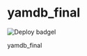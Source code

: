# yamdb_final

![Deploy badgel](https://github.com/RussianPostman/yamdb_final/actions/workflows/main.yml/badge.svg)

yamdb_final
